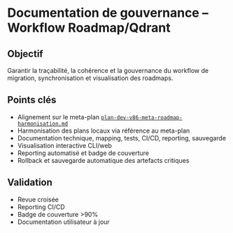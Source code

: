# Documentation de gouvernance – Workflow Roadmap/Qdrant

## Objectif

Garantir la traçabilité, la cohérence et la gouvernance du workflow de migration, synchronisation et visualisation des roadmaps.

## Points clés

- Alignement sur le meta-plan [`plan-dev-v86-meta-roadmap-harmonisation.md`](projet/roadmaps/plans/consolidated/plan-dev-v86-meta-roadmap-harmonisation.md:1)
- Harmonisation des plans locaux via référence au meta-plan
- Documentation technique, mapping, tests, CI/CD, reporting, sauvegarde
- Visualisation interactive CLI/web
- Reporting automatisé et badge de couverture
- Rollback et sauvegarde automatique des artefacts critiques

## Validation

- Revue croisée
- Reporting CI/CD
- Badge de couverture >90%
- Documentation utilisateur à jour

